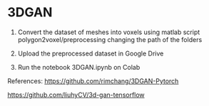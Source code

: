 # 3DGAN

1) Convert the dataset of meshes into voxels using matlab script polygon2voxel/preprocessing changing the path of the folders

2) Upload the preprocessed dataset in Google Drive

3) Run the notebook 3DGAN.ipynb on Colab

References:
https://github.com/rimchang/3DGAN-Pytorch

https://github.com/liuhyCV/3d-gan-tensorflow
